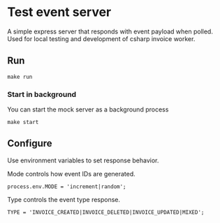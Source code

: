 # Test event server
A simple express server that responds with event payload when polled. 
Used for local testing and development of csharp invoice worker.

## Run
`make run`

### Start in background
You can start the mock server as a background process

`make start`

## Configure

Use environment variables to set response behavior. 

Mode controls how event IDs are generated.

```
process.env.MODE = 'increment|random';
```

Type controls the event type response.
```
TYPE = 'INVOICE_CREATED|INVOICE_DELETED|INVOICE_UPDATED|MIXED';
```
